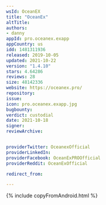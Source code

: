 ```yaml
---
wsId: OceanEX
title: "OceanEx"
altTitle: 
authors:
- danny
appId: pro.oceanex.exapp
appCountry: us
idd: 1481311936
released: 2019-10-05
updated: 2021-10-22
version: "1.4.10"
stars: 4.64286
reviews: 28
size: 48142336
website: https://oceanex.pro/
repository: 
issue: 
icon: pro.oceanex.exapp.jpg
bugbounty: 
verdict: custodial
date: 2021-10-18
signer: 
reviewArchive:


providerTwitter: OceanexOfficial
providerLinkedIn: 
providerFacebook: OceanExPROOfficial
providerReddit: OceanExOfficial

redirect_from:

---
```


{% include copyFromAndroid.html %}
